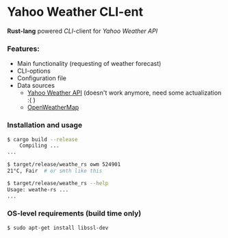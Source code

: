 # Yahoo Weather CLI-ent

**Rust-lang** powered *CLI*-client for *Yahoo Weather API*

### Features:

- Main functionality (requesting of weather forecast)
- CLI-options
- Configuration file
- Data sources
    - [Yahoo Weather API](https://developer.yahoo.com/weather/) (doesn't work anymore, need some actualization :( )
    - [OpenWeatherMap](http://openweathermap.org/api)

### Installation and usage

```sh
$ cargo build --release
    Compiling ...
...

$ target/release/weathe_rs owm 524901
21°C, Fair  # or smth like this

$ target/release/weathe_rs --help
Usage: weathe-rs ...
...
```

### OS-level requirements (build time only)

```sh
$ sudo apt-get install libssl-dev
```

